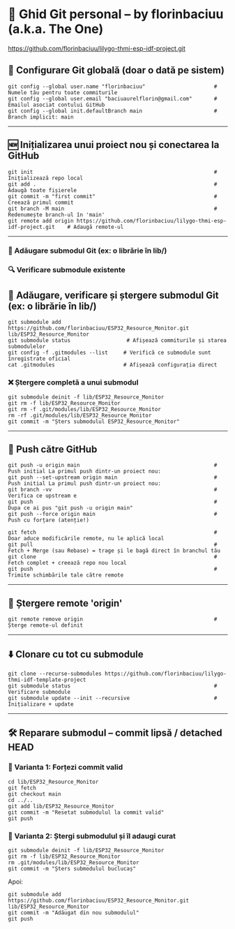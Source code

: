 # 📘 Ghid Git personal – by florinbaciuu (a.k.a. The One)

https://github.com/florinbaciuu/lilygo-thmi-esp-idf-project.git

## 🔧 Configurare Git globală (doar o dată pe sistem)

```
git config --global user.name "florinbaciuu"                      # Numele tău pentru toate commiturile
git config --global user.email "baciuaurelflorin@gmail.com"       # Emailul asociat contului GitHub
git config --global init.defaultBranch main                       # Branch implicit: main
```
---

## 🆕 Inițializarea unui proiect nou și conectarea la GitHub

```
git init                                                          # Inițializează repo local
git add .                                                         # Adaugă toate fișierele
git commit -m "first commit"                                      # Creează primul commit
git branch -M main                                                # Redenumește branch-ul în 'main'
git remote add origin https://github.com/florinbaciuu/lilygo-thmi-esp-idf-project.git    # Adaugă remote-ul
```
---



### 🔗 Adăugare submodul Git (ex: o librărie în lib/)
### 🔍 Verificare submodule existente
## 🔗 Adăugare, verificare și ștergere submodul Git (ex: o librărie în lib/)

```
git submodule add https://github.com/florinbaciuu/ESP32_Resource_Monitor.git lib/ESP32_Resource_Monitor
git submodule status                  # Afișează commiturile și starea submodulelor
git config -f .gitmodules --list     # Verifică ce submodule sunt înregistrate oficial
cat .gitmodules                      # Afișează configurația direct
```

### ❌ Ștergere completă a unui submodul

```
git submodule deinit -f lib/ESP32_Resource_Monitor
git rm -f lib/ESP32_Resource_Monitor
git rm -f .git/modules/lib/ESP32_Resource_Monitor
rm -rf .git/modules/lib/ESP32_Resource_Monitor
git commit -m "Șters submodulul ESP32_Resource_Monitor"
```
---

## 🚀 Push către GitHub

```
git push -u origin main                                           # Push initial La primul push dintr-un proiect nou:
git push --set-upstream origin main				                  # Push initial La primul push dintr-un proiect nou:
git branch -vv							                          # Verifica ce upstream e
git push 							                              # Dupa ce ai pus "git push -u origin main"
git push --force origin main                                      # Push cu forțare (atenție!)

git fetch                                                         # Doar aduce modificările remote, nu le aplică local
git pull                                                          # Fetch + Merge (sau Rebase) = trage și le bagă direct în branchul tău
git clone                                                         # Fetch complet + creează repo nou local
git push                                                          # Trimite schimbările tale către remote
```

---

## 🔁 Ștergere remote 'origin'

```
git remote remove origin                                          # Șterge remote-ul definit
```

---

## ⬇️ Clonare cu tot cu submodule

```
git clone --recurse-submodules https://github.com/florinbaciuu/lilygo-thmi-idf-template-project
git submodule status                                              # Verificare submodule
git submodule update --init --recursive                           # Inițializare + update
```

---

## 🛠️ Reparare submodul – commit lipsă / detached HEAD

### 🔹 Varianta 1: Forțezi commit valid

```
cd lib/ESP32_Resource_Monitor
git fetch
git checkout main
cd ../..
git add lib/ESP32_Resource_Monitor
git commit -m "Resetat submodulul la commit valid"
git push
```

### 🔹 Varianta 2: Ștergi submodulul și îl adaugi curat

```
git submodule deinit -f lib/ESP32_Resource_Monitor
git rm -f lib/ESP32_Resource_Monitor
rm .git/modules/lib/ESP32_Resource_Monitor
git commit -m "Șters submodulul buclucaș"
```

Apoi:
```
git submodule add https://github.com/florinbaciuu/ESP32_Resource_Monitor.git lib/ESP32_Resource_Monitor
git commit -m "Adăugat din nou submodulul"
git push
```